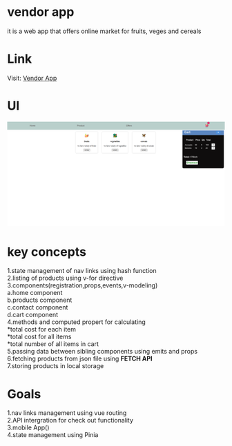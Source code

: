 # vendor app
it is a web app that offers online market for fruits, veges and cereals
# Link
Visit: [Vendor App](https://vendor-web-app.onrender.com/)
# UI
![vendor App UI](./src/assets/images/UI.png)
# key  concepts
1.state management of nav links using hash function<br>
2.listing of products using v-for directive<br>
3.components(registration,props,events,v-modeling)<br>
  a.home component<br>
  b.products component<br>
  c.contact component<br>
  d.cart component<br>
4.methods and computed propert for calculating<br>
     *total cost for each item<br>
     *total cost for all items<br>
     *total number of all items in cart<br>
 5.passing data between sibling components using emits and props  <br>
 6.fetching products from json file using **FETCH API**<br>
 7.storing products in local storage

# Goals
1.nav links management using vue routing<br>
2.API intergration for check out functionality<br>
3.mobile App()<br>
4.state management using Pinia
